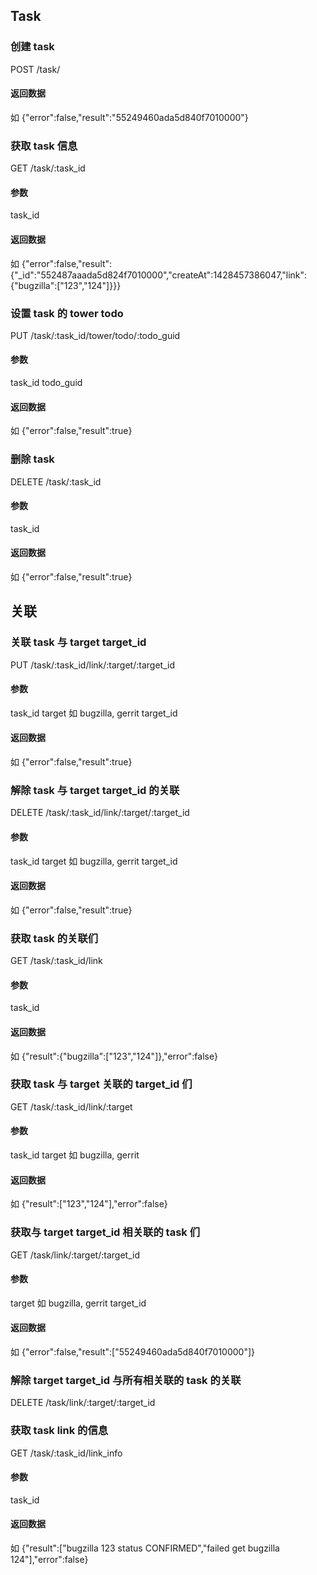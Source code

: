 <!--Meta
category:DTask
title:Task 接口
DO NOT Delete Meta Above -->

## Task

### 创建 task

POST /task/

#### 返回数据
如 {"error":false,"result":"55249460ada5d840f7010000"}


### 获取 task 信息

GET /task/:task_id

#### 参数
task_id

#### 返回数据
如 {"error":false,"result":{"_id":"552487aaada5d824f7010000","createAt":1428457386047,"link":{"bugzilla":["123","124"]}}}


### 设置 task 的 tower todo
PUT /task/:task_id/tower/todo/:todo_guid

#### 参数
task_id
todo_guid

#### 返回数据
如 {"error":false,"result":true}



### 删除 task
DELETE /task/:task_id

#### 参数
task_id

#### 返回数据
如  {"error":false,"result":true}


## 关联

### 关联 task 与 target target_id
PUT /task/:task_id/link/:target/:target_id

#### 参数

task_id
target 如 bugzilla, gerrit
target_id

#### 返回数据
如 {"error":false,"result":true}

### 解除 task 与 target target_id 的关联

DELETE /task/:task_id/link/:target/:target_id

#### 参数

task_id
target 如 bugzilla, gerrit
target_id

#### 返回数据
如 {"error":false,"result":true}



### 获取 task 的关联们

GET /task/:task_id/link

#### 参数
task_id

#### 返回数据
如 {"result":{"bugzilla":["123","124"]},"error":false}

### 获取 task 与 target 关联的 target_id 们

GET /task/:task_id/link/:target


#### 参数
task_id
target 如 bugzilla, gerrit

#### 返回数据
如 {"result":["123","124"],"error":false}

### 获取与 target target_id 相关联的 task 们
GET /task/link/:target/:target_id

#### 参数
target 如 bugzilla, gerrit
target_id

#### 返回数据
如 {"error":false,"result":["55249460ada5d840f7010000"]}

### 解除 target target_id 与所有相关联的 task 的关联 
DELETE /task/link/:target/:target_id

### 获取 task link 的信息
GET /task/:task_id/link_info

#### 参数
task_id

#### 返回数据
如 {"result":["bugzilla 123 status CONFIRMED","failed get bugzilla 124"],"error":false}

